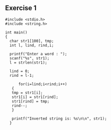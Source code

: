 ## Exercise 1

    #include <stdio.h>
    #include <string.h>
 
    int main()
    {
      char str1[100], tmp;
      int l, lind, rind,i;

      printf("Enter a word : ");
      scanf("%s", str1);
      l = strlen(str1);

      lind = 0;
      rind = l-1;
    
          for(i=lind;i<rind;i++)
       {
       tmp = str1[i];
       str1[i] = str1[rind];
       str1[rind] = tmp;
       rind--;
       }
 
       printf("Inverted string is: %s\n\n", str1);
      }


